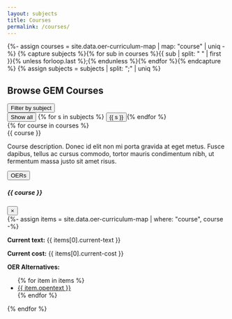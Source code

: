 ```yaml
---
layout: subjects
title: Courses
permalink: /courses/
---
```

{%- assign courses = site.data.oer-curriculum-map | map: "course" | uniq -%}
{% capture subjects %}{% for sub in courses %}{{ sub | split: " " | first }}{% unless forloop.last %};{% endunless %}{% endfor %}{% endcapture %}
{% assign subjects = subjects | split: ";" | uniq %}

<div class="row mb-3">
<div class="col"><h2>Browse GEM Courses</h2></div>
    <div class="col"><div class="dropdown">
        <button class="btn btn-secondary dropdown-toggle float-right" type="button" id="dropdownMenuButton" data-toggle="dropdown" aria-haspopup="true" aria-expanded="false">
            Filter by subject
        </button>
        <div class="dropdown-menu" aria-labelledby="dropdownMenuButton">
            <button class="dropdown-item filter active" type="button" id="all">Show all</button>
        {% for s in subjects %}
            <button class="dropdown-item filter" type="button" id="{{ s }}">{{ s }}</button>{% endfor %}
        </div>
    </div></div>
</div>

<div class="row justify-content-center" >
{% for course in courses %}
<!-- Button trigger modal -->
<div class="col-md-4 course {{ course | split: " " | first }}">
    <div class="card" data-toggle="modal" data-target="#course{{ forloop.index }}">
        <div class="card-header" >{{ course }}</div>
        <div class="card-body">
            <p class="card-text">Course description. Donec id elit non mi porta gravida at eget metus. Fusce dapibus, tellus ac cursus commodo, tortor mauris condimentum nibh, ut fermentum massa justo sit amet risus. </p>
            <button type="button" class="btn btn-secondary" data-toggle="modal" data-target="#course{{ forloop.index }}">OERs</button>
        </div>
    </div>
    <!-- Modal -->
    <div class="modal fade" id="course{{ forloop.index }}" tabindex="-1" role="dialog" aria-labelledby="modalLabel{{ forloop.index }}" aria-hidden="true">
        <div class="modal-dialog" role="document">
            <div class="modal-content">
                <div class="modal-header">
                    <h5 class="modal-title" id="modalLabel{{ forloop.index }}">{{ course }}</h5>
                    <button type="button" class="close" data-dismiss="modal" aria-label="Close">
                    <span aria-hidden="true">&times;</span>
                    </button>
                </div>
                <div class="modal-body">
                {%- assign items = site.data.oer-curriculum-map | where: "course", course -%}
                <p><strong>Current text:</strong> {{ items[0].current-text }}</p>
                <p><strong>Current cost:</strong> {{ items[0].current-cost }}</p>
                <p><strong>OER Alternatives:</strong></p>
                <ul>
                {% for item in items %}
                <li><a href="{{ site.baseurl }}/browse/item.html?id={{ item.id | downcase }}">{{ item.opentext }}</a></li>
                {% endfor %}
                </ul>
                </div>
            </div>
        </div>
    </div>
</div>
{% endfor %}
</div>
